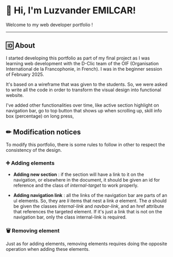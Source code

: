 # 👋 Hi, I'm Luzvander EMILCAR!

Welcome to my web developer portfolio !


---

## 🆔️ About

I started developing this portfolio as part of my final project as I was learning web development with the D-Clic team of the OIF (Organisation International de la Francophonie, in French). I was in the beginner session of February 2025.

It's based on a wireframe that was given to the students. So, we were asked to write all the code in order to transform the visual design into functional website.

I've added other functionalities over time, like active section highlight on navigation bar, go to top button that shows up when scrolling up, skill info box (percentage) on long press,


## ✏ Modification notices 

To modify this portfolio, there is some rules to follow in other to respect the consistency of the design.

### ➕ Adding elements 

- **Adding new section** : if the section will have a link to it on the navigation, or elsewhere in the document, it should be given an id for reference and the class of *internal-target* to work properly.

- **Adding navigation link** : all the links of the navigation bar are parts of an ul elements. So, they are *li* items that nest a link *a* element. The *a* should be given the classes *internal-link* and *navbar-link*, and an href attribute that references the targeted element. If it's just a link that is not on the navigation bar, only the class internal-link is required.

### 🗑 Removing element

Just as for adding elements, removing elements requires doing the opposite operation when adding these elements.